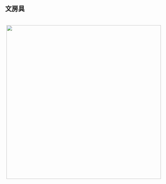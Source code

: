 <h2 align="left">文房具</h2>

###

<br clear="both">

<img align="right" height="500" src="https://media.giphy.com/media/6OrCT1jVbonHG/giphy.gif?cid=ecf05e47ptfaeba3new9p9794gvu9weimo0q1ufmtqzdxglx&ep=v1_gifs_related&rid=giphy.gif&ct=g"  />

###
